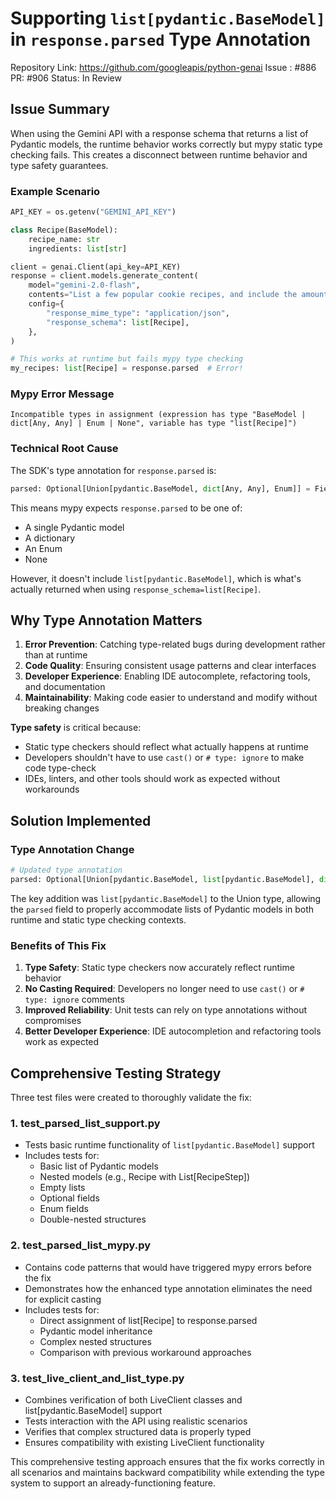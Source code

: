 # Supporting `list[pydantic.BaseModel]` in `response.parsed` Type Annotation

Repository Link: https://github.com/googleapis/python-genai
Issue : #886
PR: #906
Status: In Review


## Issue Summary

When using the Gemini API with a response schema that returns a list of Pydantic models, the runtime behavior works correctly but mypy static type checking fails. This creates a disconnect between runtime behavior and type safety guarantees.

### Example Scenario

```python
API_KEY = os.getenv("GEMINI_API_KEY")

class Recipe(BaseModel):
    recipe_name: str
    ingredients: list[str]

client = genai.Client(api_key=API_KEY)
response = client.models.generate_content(
    model="gemini-2.0-flash",
    contents="List a few popular cookie recipes, and include the amounts of ingredients.",
    config={
        "response_mime_type": "application/json",
        "response_schema": list[Recipe],
    },
)

# This works at runtime but fails mypy type checking
my_recipes: list[Recipe] = response.parsed  # Error!
```

### Mypy Error Message

```text
Incompatible types in assignment (expression has type "BaseModel | dict[Any, Any] | Enum | None", variable has type "list[Recipe]")
```

### Technical Root Cause

The SDK's type annotation for `response.parsed` is:

```python
parsed: Optional[Union[pydantic.BaseModel, dict[Any, Any], Enum]] = Field(...)
```

This means mypy expects `response.parsed` to be one of:

- A single Pydantic model
- A dictionary
- An Enum
- None

However, it doesn't include `list[pydantic.BaseModel]`, which is what's actually returned when using `response_schema=list[Recipe]`.

## Why Type Annotation Matters

1. **Error Prevention**: Catching type-related bugs during development rather than at runtime
2. **Code Quality**: Ensuring consistent usage patterns and clear interfaces
3. **Developer Experience**: Enabling IDE autocomplete, refactoring tools, and documentation
4. **Maintainability**: Making code easier to understand and modify without breaking changes

**Type safety** is critical because:

- Static type checkers should reflect what actually happens at runtime
- Developers shouldn't have to use `cast()` or `# type: ignore` to make code type-check
- IDEs, linters, and other tools should work as expected without workarounds

## Solution Implemented

### Type Annotation Change

```python
# Updated type annotation
parsed: Optional[Union[pydantic.BaseModel, list[pydantic.BaseModel], dict[Any, Any], Enum]] = Field(...)
```

The key addition was `list[pydantic.BaseModel]` to the Union type, allowing the `parsed` field to properly accommodate lists of Pydantic models in both runtime and static type checking contexts.

### Benefits of This Fix

1. **Type Safety**: Static type checkers now accurately reflect runtime behavior
2. **No Casting Required**: Developers no longer need to use `cast()` or `# type: ignore` comments
3. **Improved Reliability**: Unit tests can rely on type annotations without compromises
4. **Better Developer Experience**: IDE autocompletion and refactoring tools work as expected

## Comprehensive Testing Strategy

Three test files were created to thoroughly validate the fix:

### 1. test_parsed_list_support.py

- Tests basic runtime functionality of `list[pydantic.BaseModel]` support
- Includes tests for:
  - Basic list of Pydantic models
  - Nested models (e.g., Recipe with List[RecipeStep])
  - Empty lists
  - Optional fields
  - Enum fields
  - Double-nested structures

### 2. test_parsed_list_mypy.py

- Contains code patterns that would have triggered mypy errors before the fix
- Demonstrates how the enhanced type annotation eliminates the need for explicit casting
- Includes tests for:
  - Direct assignment of list[Recipe] to response.parsed
  - Pydantic model inheritance
  - Complex nested structures
  - Comparison with previous workaround approaches

### 3. test_live_client_and_list_type.py

- Combines verification of both LiveClient classes and list[pydantic.BaseModel] support
- Tests interaction with the API using realistic scenarios
- Verifies that complex structured data is properly typed
- Ensures compatibility with existing LiveClient functionality

This comprehensive testing approach ensures that the fix works correctly in all scenarios and maintains backward compatibility while extending the type system to support an already-functioning feature.



